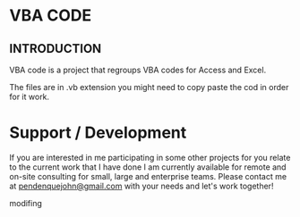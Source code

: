 # VBA CODE

## INTRODUCTION
VBA code is a project that regroups VBA codes for Access and Excel.

The files are in .vb extension you might need to copy paste the cod in order for it work.

# Support / Development

If you are interested in me participating in some other projects for you relate to the current work that I have done I am currently available for remote and on-site consulting for small, large and enterprise teams. Please contact me at pendenquejohn@gmail.com with your needs and let's work together!


modifing